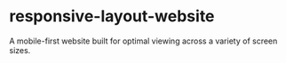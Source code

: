 # responsive-layout-website
 A mobile-first website built for optimal viewing across a variety of screen sizes.
